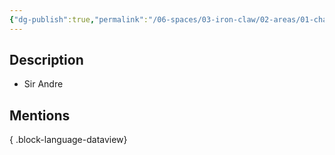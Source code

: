 ```yaml
---
{"dg-publish":true,"permalink":"/06-spaces/03-iron-claw/02-areas/01-characters/02-npc/sir-andre/","title":"Sir Andre"}
---
```



## Description

- Sir Andre

## Mentions


{ .block-language-dataview}
